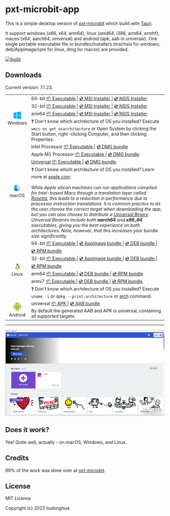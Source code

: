 # pxt-microbit-app 

This is a simple desktop version of [pxt-microbit](https://github.com/microsoft/pxt-microbit) which build with [Tauri](https://tauri.studio/).

It support windows (x86, x64, arm64), linux (amd64, i386, arm64, armhf), macos (x64, aarch64, universal) and android (apk, aab in universal). One single portable executable file or bundles/installers (msi/nsis for windows, deb/AppImage/rpm for linux, dmg for macos) are provided.

[![build](https://github.com/liudonghua123/pxt-microbit-app/actions/workflows/build.yml/badge.svg)](https://github.com/liudonghua123/pxt-microbit-app/actions/workflows/build.yml)

## Downloads

Current version: 7.1.23.

<table class="is-fullwidth">
</thead>
<tbody>
</tbody>
  <tr>
    <td align="center">
      <img src="./.github/images/windows.png" width="24"><br />
      Windows
    </td>
    <td>
      <span>64-bit</span>
      <a href="https://github.com/liudonghua123/pxt-microbit-app/releases/latest/download/pxt-microbit-app-windows-7.1.23_x64.exe">
        📦 Executable
      </a> |
      <a href="https://github.com/liudonghua123/pxt-microbit-app/releases/latest/download/pxt-microbit-app-windows-7.1.23_x64.msi">
        💿 MSI Installer
      </a> |
      <a href="https://github.com/liudonghua123/pxt-microbit-app/releases/latest/download/pxt-microbit-app-windows-7.1.23_x64-setup.exe">
        💿 NSIS Installer
      </a><br />
      <span>32-bit</span>
      <a href="https://github.com/liudonghua123/pxt-microbit-app/releases/latest/download/pxt-microbit-app-windows-7.1.23_x86.exe">
        📦 Executable
      </a> |
      <a href="https://github.com/liudonghua123/pxt-microbit-app/releases/latest/download/pxt-microbit-app-windows-7.1.23_x86.msi">
        💿 MSI Installer
      </a> |
      <a href="https://github.com/liudonghua123/pxt-microbit-app/releases/latest/download/pxt-microbit-app-windows-7.1.23_x86-setup.exe">
        💿 NSIS Installer
      </a><br />
      <span>arm64</span>
      <a href="https://github.com/liudonghua123/pxt-microbit-app/releases/latest/download/pxt-microbit-app-windows-7.1.23_arm64.exe">
        📦 Executable
      </a> |
      <a href="https://github.com/liudonghua123/pxt-microbit-app/releases/latest/download/pxt-microbit-app-windows-7.1.23_arm64_en-US.msi
">
        💿 MSI Installer
      </a> |
      <a href="https://github.com/liudonghua123/pxt-microbit-app/releases/latest/download/pxt-microbit-app-windows-7.1.23_arm64-setup.exe">
        💿 NSIS Installer
      </a><br />
      <span>
        ❓ Don't know which architecture of OS you installed? Execute <code>wmic os get osarchitecture</code> or Open System by clicking the Start button, right-clicking Computer, and then clicking Properties.
      </span>
    </td>
  </tr>
  <tr>
    <td align="center">
      <img src="./.github/images/macos.png" width="24"><br />
      macOS
    </td>
    <td>
      <span>Intel Processor</span>
      <a href="https://github.com/liudonghua123/pxt-microbit-app/releases/latest/download/pxt-microbit-app-macos-7.1.23_x64">
        📦 Executable
      </a> |
      <a href="https://github.com/liudonghua123/pxt-microbit-app/releases/latest/download/pxt-microbit-app-macos-7.1.23_x64.dmg">
        💿 DMG bundle
      </a><br />
      <span>Apple M1 Processor</span>
      <a href="https://github.com/liudonghua123/pxt-microbit-app/releases/latest/download/pxt-microbit-app-macos-7.1.23_aarch64">
        📦 Executable
      </a> |
      <a href="https://github.com/liudonghua123/pxt-microbit-app/releases/latest/download/pxt-microbit-app-macos-7.1.23_aarch64.dmg">
        💿 DMG bundle
      </a><br />
      <span><a href="https://developer.apple.com/documentation/apple-silicon/building-a-universal-macos-binary">Universal</a></span>
      <a href="https://github.com/liudonghua123/pxt-microbit-app/releases/latest/download/pxt-microbit-app-macos-7.1.23_universal">
        📦 Executable
      </a> |
      <a href="https://github.com/liudonghua123/pxt-microbit-app/releases/latest/download/pxt-microbit-app-macos-7.1.23_universal.dmg">
        💿 DMG bundle
      </a><br />
      <span>
        ❓ Don't know which architecture of OS you installed? Learn more at <a href="https://support.apple.com/en-us/HT211814">apple.com</a>.
      </span><br />
      <br />
      <i>
      While Apple silicon machines can run applications compiled for Intel-based Macs through a translation layer called <a href="https://support.apple.com/en-gb/HT211861">Rosetta</a>, this leads to a reduction in performance due to processor instruction translations. It is common practice to let the user choose the correct target when downloading the app, but you can also choose to distribute a <a href="https://developer.apple.com/documentation/apple-silicon/building-a-universal-macos-binary">Universal Binary</a>. Universal Binaries include both <b>aarch64</b> and <b>x86_64</b> executables, giving you the best experience on both architectures. Note, however, that this increases your bundle size significantly.
      </i>
    </td>
  </tr>
  <tr>
    <td align="center">
      <img src="./.github/images/linux.png" width="24"><br />
      Linux
    </td>
    <td>
      <span>64-bit</span>
      <a href="https://github.com/liudonghua123/pxt-microbit-app/releases/latest/download/pxt-microbit-app-linux-7.1.23_amd64">
        📦 Executable
      </a> |
      <a href="https://github.com/liudonghua123/pxt-microbit-app/releases/latest/download/pxt-microbit-app-linux-7.1.23_amd64.AppImage">
        💿 AppImage bundle
      </a> |
      <a href="https://github.com/liudonghua123/pxt-microbit-app/releases/latest/download/pxt-microbit-app-linux-7.1.23_amd64.deb">
        💿 DEB bundle
      </a> |
      <a href="https://github.com/liudonghua123/pxt-microbit-app/releases/latest/download/pxt-microbit-app-linux-7.1.23.x86_64.rpm">
        💿 RPM bundle
      </a><br />
      <span>32-bit</span>
      <a href="https://github.com/liudonghua123/pxt-microbit-app/releases/latest/download/pxt-microbit-app-linux-7.1.23_i386">
        📦 Executable
      </a> |
      <a href="https://github.com/liudonghua123/pxt-microbit-app/releases/latest/download/pxt-microbit-app-linux-7.1.23_i386.AppImage">
        💿 AppImage bundle
      </a> |
      <a href="https://github.com/liudonghua123/pxt-microbit-app/releases/latest/download/pxt-microbit-app-linux-7.1.23_i386.deb">
        💿 DEB bundle
      </a> |
      <a href="https://github.com/liudonghua123/pxt-microbit-app/releases/latest/download/pxt-microbit-app-linux-7.1.23.i386.rpm">
        💿 RPM bundle
      </a><br />
      <span>arm64</span>
      <a href="https://github.com/liudonghua123/pxt-microbit-app/releases/latest/download/pxt-microbit-app-linux-7.1.23_arm64">
        📦 Executable
      </a> |
      <a href="https://github.com/liudonghua123/pxt-microbit-app/releases/latest/download/pxt-microbit-app-linux-7.1.23_arm64.deb">
        💿 DEB bundle
      </a> |
      <a href="https://github.com/liudonghua123/pxt-microbit-app/releases/latest/download/pxt-microbit-app-linux-7.1.23.aarch64.rpm">
        💿 RPM bundle
      </a><br />
      <span>armv7</span>
      <a href="https://github.com/liudonghua123/pxt-microbit-app/releases/latest/download/pxt-microbit-app-linux-7.1.23_armhf">
        📦 Executable
      </a> |
      <a href="https://github.com/liudonghua123/pxt-microbit-app/releases/latest/download/pxt-microbit-app-linux-7.1.23_armhf.deb">
        💿 DEB bundle
      </a> |
      <a href="https://github.com/liudonghua123/pxt-microbit-app/releases/latest/download/pxt-microbit-app-linux-7.1.23.armhfp.rpm">
        💿 RPM bundle
      </a><br />
      <span>
        ❓ Don't know which architecture of OS you installed? Execute <code>uname -i</code> or <code>dpkg --print-architecture</code> or <a href="https://www.man7.org/linux/man-pages/man1/arch.1.html">arch</a> command.
      </span>
    </td>
  </tr>
  <tr>
    <td align="center">
      <img src="./.github/images/android.png" width="24"><br />
      Android
    </td>
    <td>
      <span>universal</span>
      <a href="https://github.com/liudonghua123/pxt-microbit-app/releases/latest/download/pxt-microbit-app-android-7.1.23-universal-release-unsigned.apk">
        📦 APK
      </a> |
      <a href="https://github.com/liudonghua123/pxt-microbit-app/releases/latest/download/pxt-microbit-app-android-7.1.23-universal-release.aab">
        💿 AAB bundle
      </a><br />
      <span>By default the generated AAB and APK is universal, containing all supported targets.</span>
    </td>
  </tr>
</table>

<hr />

![Screenshot](./.github/images/preview.png)

## Does it work?

Yes! Quite well, actually - on macOS, Windows, and Linux.

## Credits

99% of the work was done over at [pxt-microbit](https://github.com/microsoft/pxt-microbit).

## License

MIT License

Copyright (c) 2023 liudonghua
